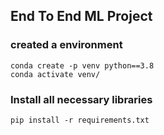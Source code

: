 ## End To End ML Project

### created a environment
```
conda create -p venv python==3.8
conda activate venv/
```
### Install all necessary libraries
```
pip install -r requirements.txt
```